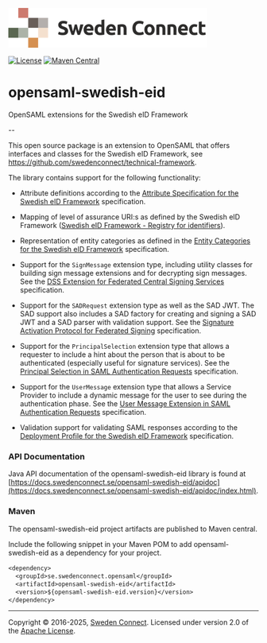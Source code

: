 ![Logo](https://raw.githubusercontent.com/swedenconnect/technical-framework/master/img/sweden-connect.png)

[![License](https://img.shields.io/badge/License-Apache%202.0-blue.svg)](https://opensource.org/licenses/Apache-2.0) [![Maven Central](https://maven-badges.herokuapp.com/maven-central/se.swedenconnect.opensaml/opensaml-swedish-eid/badge.svg)](https://maven-badges.herokuapp.com/maven-central/se.swedenconnect.opensaml/opensaml-swedish-eid)

# opensaml-swedish-eid

OpenSAML extensions for the Swedish eID Framework

--

This open source package is an extension to OpenSAML that offers interfaces and classes for the Swedish eID Framework,
see https://github.com/swedenconnect/technical-framework.

The library contains support for the following functionality:

* Attribute definitions according to
  the [Attribute Specification for the Swedish eID Framework](https://docs.swedenconnect.se/technical-framework/latest/04_-_Attribute_Specification_for_the_Swedish_eID_Framework.html)
  specification.

* Mapping of level of assurance URI:s as defined by the Swedish eID
  Framework ([Swedish eID Framework - Registry for identifiers](https://docs.swedenconnect.se/technical-framework/latest/03_-_Registry_for_Identifiers.html)).

* Representation of entity categories as defined in
  the [Entity Categories for the Swedish eID Framework](https://docs.swedenconnect.se/technical-framework/latest/06_-_Entity_Categories_for_the_Swedish_eID_Framework.html)
  specification.

* Support for the `SignMessage` extension type, including utility classes for building sign message extensions and for
  decrypting sign messages. See
  the [DSS Extension for Federated Central Signing Services](https://docs.swedenconnect.se/technical-framework/latest/09_-_DSS_Extension_for_Federated_Signing_Services.html)
  specification.

* Support for the `SADRequest` extension type as well as the SAD JWT. The SAD support also includes a SAD factory for
  creating and signing a SAD JWT and a SAD parser with validation support. See
  the [Signature Activation Protocol for Federated Signing](https://docs.swedenconnect.se/technical-framework/latest/13_-_Signature_Activation_Protocol.html)
  specification.

* Support for the `PrincipalSelection` extension type that allows a requester to include a hint about the person that is
  about to be authenticated (especially useful for signature services). See
  the [Principal Selection in SAML Authentication Requests](https://docs.swedenconnect.se/technical-framework/updates/14_-_Principal_Selection_in_SAML_Authentication_Requests.html)
  specification.

* Support for the `UserMessage` extension type that allows a Service Provider to include a dynamic message for the user
  to see during the authentication phase. See
  the [User Message Extension in SAML Authentication Requests](https://docs.swedenconnect.se/technical-framework/updates/18_-_User_Message_Extension_in_SAML_Authentication_Requests.html)
  specification.

* Validation support for validating SAML responses according to
  the [Deployment Profile for the Swedish eID Framework](https://docs.swedenconnect.se/technical-framework/latest/02_-_Deployment_Profile_for_the_Swedish_eID_Framework.html)
  specification.

### API Documentation

Java API documentation of the opensaml-swedish-eid library is found
at [https://docs.swedenconnect.se/opensaml-swedish-eid/apidoc](https://docs.swedenconnect.se/opensaml-swedish-eid/apidoc/index.html).

### Maven

The opensaml-swedish-eid project artifacts are published to Maven central.

Include the following snippet in your Maven POM to add opensaml-swedish-eid as a dependency for your project.

```
<dependency>
  <groupId>se.swedenconnect.opensaml</groupId>
  <artifactId>opensaml-swedish-eid</artifactId>
  <version>${opensaml-swedish-eid.version}</version>
</dependency>
```

------

Copyright &copy; 2016-2025, [Sweden Connect](https://swedenconnect.se). Licensed under version 2.0 of
the [Apache License](http://www.apache.org/licenses/LICENSE-2.0).

